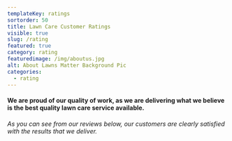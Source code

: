 ```yaml
---
templateKey: ratings
sortorder: 50
title: Lawn Care Customer Ratings
visible: true
slug: /rating
featured: true
category: rating
featuredimage: /img/aboutus.jpg
alt: About Lawns Matter Background Pic
categories:
  - rating
---
```


#### We are proud of our quality of work, as we are delivering what we believe is the best quality lawn care service available.

###### As you can see from our reviews below, our customers are clearly satisfied with the results that we deliver.
